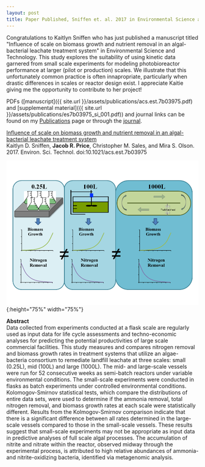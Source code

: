 ```yaml
---
layout: post
title: Paper Published, Sniffen et. al. 2017 in Environmental Science and Technology
---
```


Congratulations to Kaitlyn Sniffen who has just published a manuscript titled "Influence of scale on biomass growth and nutrient removal in an algal-bacterial leachate treatment system" in Environmental Science and Technology. This study explores the suitability of using kinetic data garnered from small scale experiments for modeling photobioreactor performance at larger (pilot or production) scales. We illustrate that this unfortunately common practice is often innapropriate, particularly when drastic differences in scales or reactor design exist. I appreciate Kaitie giving me the opportunity to contribute to her project!  

PDFs ([manuscript]({{ site.url }}/assets/publications/acs.est.7b03975.pdf) and [supplemental material]({{ site.url }}/assets/publications/es7b03975_si_001.pdf)) and journal links can be found on my [Publications](https://jacobrprice.github.io/2-publications.html) page or through the [journal](http://www.sciencedirect.com/science/article/pii/S0048969717325111).  

[Influence of scale on biomass growth and nutrient removal in an algal-bacterial leachate treatment system](http://pubs.acs.org/doi/abs/10.1021/acs.est.7b03975)  
Kaitlyn D. Sniffen, **Jacob R. Price**, Christopher M. Sales, and Mira S. Olson. 2017. Environ. Sci. Technol. doi:10.1021/acs.est.7b03975  

![graphicalabstract](/assets/publications/graphic_rev2.png){:height="75%" width="75%"}

**Abstract**  
Data collected from experiments conducted at a flask scale are regularly used as input data for life cycle assessments and techno-economic analyses for predicting the potential productivities of large scale commercial facilities. This study measures and compares nitrogen removal and biomass growth rates in treatment systems that utilize an algae-bacteria consortium to remediate landfill leachate at three scales: small (0.25L), mid (100L) and large (1000L). The mid- and large-scale vessels were run for 52 consecutive weeks as semi-batch reactors under variable environmental conditions. The small-scale experiments were conducted in flasks as batch experiments under controlled environmental conditions. Kolomogov-Smirnov statistical tests, which compare the distributions of entire data sets, were used to determine if the ammonia removal, total nitrogen removal, and biomass growth rates at each scale were statistically different.  Results from the Kolmogov-Smirnov comparison indicate that there is a significant difference between all rates determined in the large-scale vessels compared to those in the small-scale vessels. These results suggest that small-scale experiments may not be appropriate as input data in predictive analyses of full scale algal processes. The accumulation of nitrite and nitrate within the reactor, observed midway through the experimental process, is attributed to high relative abundances of ammonia- and nitrite-oxidizing bacteria, identified via metagenomic analysis.  